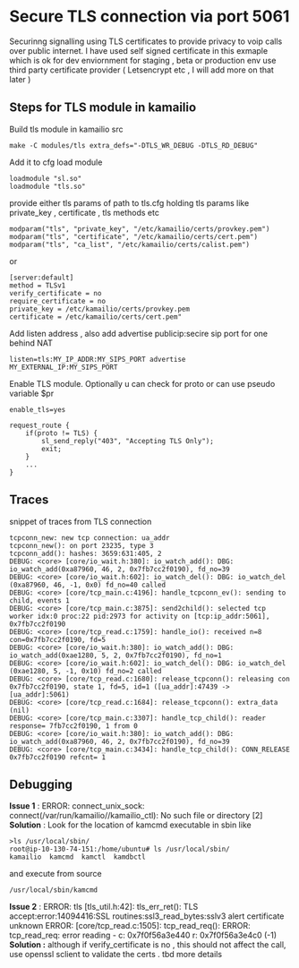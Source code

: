 # Secure TLS connection via port 5061 

Securinng signalling using TLS certificates to provide privacy to voip calls over public internet.
I have used self signed certificate in this exmaple which is ok for dev enviornment for staging , beta or production env use third party certificate provider ( Letsencrypt etc , I will add more on that later )

## Steps for TLS module in kamailio

Build tls module in kamailio src 
```
make -C modules/tls extra_defs="-DTLS_WR_DEBUG -DTLS_RD_DEBUG"
```

Add it to cfg load module 
```
loadmodule "sl.so"
loadmodule "tls.so"
```
provide either tls params of path to tls.cfg holding tls params like private_key , certificate , tls methods etc
```
modparam("tls", "private_key", "/etc/kamailio/certs/provkey.pem")
modparam("tls", "certificate", "/etc/kamailio/certs/cert.pem")
modparam("tls", "ca_list", "/etc/kamailio/certs/calist.pem")
```
or
```
[server:default]
method = TLSv1
verify_certificate = no
require_certificate = no
private_key = /etc/kamailio/certs/provkey.pem
certificate = /etc/kamailio/certs/cert.pem"
```
Add listen address , also add advertise publicip:secire sip port for one behind NAT
```
listen=tls:MY_IP_ADDR:MY_SIPS_PORT advertise MY_EXTERNAL_IP:MY_SIPS_PORT
```

Enable TLS module. Optionally u can check for proto or can use pseudo variable $pr
```
enable_tls=yes

request_route {
	if(proto != TLS) {
		sl_send_reply("403", "Accepting TLS Only");
		exit;
	}
	...
}
```

## Traces 
snippet of traces from TLS connection
```
tcpconn_new: new tcp connection: ua_addr
tcpconn_new(): on port 23235, type 3
tcpconn_add(): hashes: 3659:631:405, 2
DEBUG: <core> [core/io_wait.h:380]: io_watch_add(): DBG: io_watch_add(0xa87960, 46, 2, 0x7fb7cc2f0190), fd_no=39
DEBUG: <core> [core/io_wait.h:602]: io_watch_del(): DBG: io_watch_del (0xa87960, 46, -1, 0x0) fd_no=40 called
DEBUG: <core> [core/tcp_main.c:4196]: handle_tcpconn_ev(): sending to child, events 1
DEBUG: <core> [core/tcp_main.c:3875]: send2child(): selected tcp worker idx:0 proc:22 pid:2973 for activity on [tcp:ip_addr:5061], 0x7fb7cc2f0190
DEBUG: <core> [core/tcp_read.c:1759]: handle_io(): received n=8 con=0x7fb7cc2f0190, fd=5
DEBUG: <core> [core/io_wait.h:380]: io_watch_add(): DBG: io_watch_add(0xae1280, 5, 2, 0x7fb7cc2f0190), fd_no=1
DEBUG: <core> [core/io_wait.h:602]: io_watch_del(): DBG: io_watch_del (0xae1280, 5, -1, 0x10) fd_no=2 called
DEBUG: <core> [core/tcp_read.c:1680]: release_tcpconn(): releasing con 0x7fb7cc2f0190, state 1, fd=5, id=1 ([ua_addr]:47439 -> [ua_addr]:5061)
DEBUG: <core> [core/tcp_read.c:1684]: release_tcpconn(): extra_data (nil)
DEBUG: <core> [core/tcp_main.c:3307]: handle_tcp_child(): reader response= 7fb7cc2f0190, 1 from 0 
DEBUG: <core> [core/io_wait.h:380]: io_watch_add(): DBG: io_watch_add(0xa87960, 46, 2, 0x7fb7cc2f0190), fd_no=39
DEBUG: <core> [core/tcp_main.c:3434]: handle_tcp_child(): CONN_RELEASE  0x7fb7cc2f0190 refcnt= 1
```

## Debugging 

**Issue 1** : ERROR: connect_unix_sock: connect(/var/run/kamailio//kamailio_ctl): No such file or directory [2]
**Solution** : Look for the location of kamcmd executable in sbin like 
```
>ls /usr/local/sbin/
root@ip-10-130-74-151:/home/ubuntu# ls /usr/local/sbin/
kamailio  kamcmd  kamctl  kamdbctl
```
and execute from source 
```
/usr/local/sbin/kamcmd
```

**Issue 2** : ERROR: tls [tls_util.h:42]: tls_err_ret(): TLS accept:error:14094416:SSL routines:ssl3_read_bytes:sslv3 alert certificate unknown
ERROR: <core> [core/tcp_read.c:1505]: tcp_read_req(): ERROR: tcp_read_req: error reading - c: 0x7f0f56a3e440 r: 0x7f0f56a3e4c0 (-1)
**Solution :** although if verify_certificate is no , this should not affect the call, use openssl sclient to validate the certs . tbd more details   
